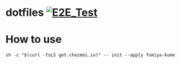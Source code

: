 # dotfiles [![E2E_Test](https://github.com/fumiya-kume/dotfiles/actions/workflows/e2e_test.yml/badge.svg)](https://github.com/fumiya-kume/dotfiles/actions/workflows/e2e_test.yml)

# How to use 

```
sh -c "$(curl -fsLS get.chezmoi.io)" -- init --apply fumiya-kume
```
